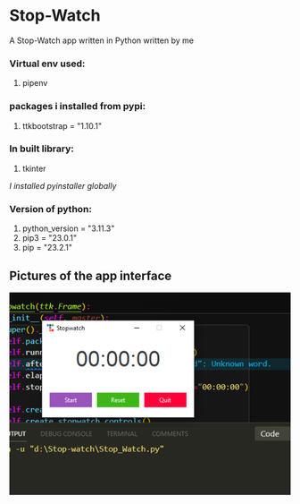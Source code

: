 # Stop-Watch
A Stop-Watch app written in Python written by me

### Virtual env used:
1. pipenv

### packages i installed from pypi:
1. ttkbootstrap = "1.10.1"


### In built library:
1. tkinter

*I installed pyinstaller globally*

### Version of python:
1. python_version = "3.11.3"
2. pip3 = "23.0.1"
3. pip = "23.2.1"
 
## Pictures of the app interface

![alt text](Capture.PNG)


